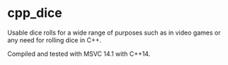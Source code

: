 # cpp_dice

Usable dice rolls for a wide range of purposes such as in video games or any need for rolling dice in C++.

Compiled and tested with MSVC 14.1 with C++14.